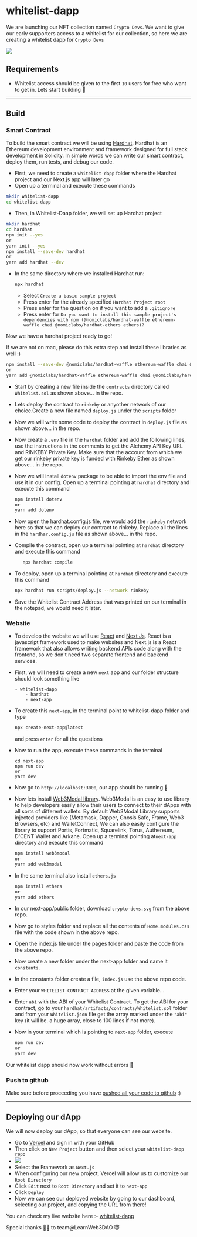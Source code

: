 # whitelist-dapp

We are launching our NFT collection named `Crypto Devs`. We want to give our early supporters access to a whitelist for our collection, so here we are creating a whitelist dapp for `Crypto Devs`

![](https://i.imgur.com/zgY0TGo.png)

## Requirements

- Whitelist access should be given to the first `10` users for free who want to get in.
Lets start building 🚀

---

## Build

### Smart Contract

To build the smart contract we will be using [Hardhat](https://hardhat.org/).
Hardhat is an Ethereum development environment and framework designed for full stack development in Solidity. In simple words we can write our smart contract, deploy them, run tests, and debug our code.



 - First, we need to create a `whitelist-dapp` folder where the Hardhat project and our Next.js app will later go
 - Open up a terminal and execute these commands
  ```bash
  mkdir whitelist-dapp
  cd whitelist-dapp
  ```
 - Then, in Whitelist-Daap folder, we will set up Hardhat project 
  ```bash
  mkdir hardhat
  cd hardhat
  npm init --yes 
  or 
  yarn init --yes
  npm install --save-dev hardhat 
  or
  yarn add hardhat --dev
  ```

- In the same directory where we installed Hardhat run:

  ```bash
  npx hardhat
  ```

  - Select `Create a basic sample project`
  - Press enter for the already specified `Hardhat Project root`
  - Press enter for the question on if you want to add a `.gitignore`
  - Press enter for `Do you want to install this sample project's dependencies with npm (@nomiclabs/hardhat-waffle ethereum-waffle chai @nomiclabs/hardhat-ethers ethers)?`

Now we have a hardhat project ready to go!

If we are not on mac, please do this extra step and install these libraries as well :)

```bash
npm install --save-dev @nomiclabs/hardhat-waffle ethereum-waffle chai @nomiclabs/hardhat-ethers ethers
or
yarn add @nomiclabs/hardhat-waffle ethereum-waffle chai @nomiclabs/hardhat-ethers ethers --dev
```

- Start by creating a new file inside the `contracts` directory called `Whitelist.sol` as shown above... in the repo.

- Lets deploy the contract to `rinkeby` or anyother network of our choice.Create a new file named `deploy.js` under the `scripts` folder

- Now we will write some code to deploy the contract in `deploy.js` file as shown above... in the repo.

- Now create a `.env` file in the `hardhat` folder and add the following lines, use the instructions in the comments to get the Alchemy API Key URL and RINKEBY Private Key. Make sure that the account from which we get our rinkeby private key is funded with Rinkeby Ether as shown above... in the repo.

- Now we will install `dotenv` package to be able to import the env file and use it in our config. Open up a terminal pointing at `hardhat` directory and execute this command
  ```bash
  npm install dotenv
  or 
  yarn add dotenv
  ```
- Now open the hardhat.config.js file, we would add the `rinkeby` network here so that we can deploy our contract to rinkeby. Replace all the lines in the `hardhar.config.js` file as shown above... in the repo.

- Compile the contract, open up a terminal pointing at `hardhat` directory and execute this command

  ```bash
     npx hardhat compile
  ```
  
- To deploy, open up a terminal pointing at `hardhat` directory and execute this command
  ```bash
  npx hardhat run scripts/deploy.js --network rinkeby
  ```
- Save the Whitelist Contract Address that was printed on our terminal in the notepad, we would need it later.

### Website

- To develop the website we will use [React](https://reactjs.org/) and [Next Js](https://nextjs.org/). React is a javascript framework used to make websites and Next.js is a React framework that also allows writing backend APIs code along with the frontend, so we don't need two separate frontend and backend services.
- First, we will need to create a new `next` app and our folder structure should look something like

  ```
  - whitelist-dapp
      - hardhat
      - next-app
  ```

- To create this `next-app`, in the terminal point to whitelist-dapp folder and type

  ```bash
  npx create-next-app@latest
  ```

  and press `enter` for all the questions

- Now to run the app, execute these commands in the terminal

  ```
  cd next-app
  npm run dev
  or 
  yarn dev
  ```

- Now go to `http://localhost:3000`, our app should be running 🤘

- Now lets install [Web3Modal library](https://github.com/Web3Modal/web3modal). Web3Modal is an easy to use library to help developers easily allow their users to connect to their dApps with all sorts of different wallets. By default Web3Modal Library supports injected providers like (Metamask, Dapper, Gnosis Safe, Frame, Web3 Browsers, etc) and WalletConnect, We can also easily configure the library to support Portis, Fortmatic, Squarelink, Torus, Authereum, D'CENT Wallet and Arkane.
  Open up a terminal pointing at`next-app` directory and execute this command

  ```bash
  npm install web3modal
  or
  yarn add web3modal
  ```

- In the same terminal also install `ethers.js`

  ```bash
  npm install ethers
  or 
  yarn add ethers
  ```

- In our next-app/public folder, download `crypto-devs.svg` from the above repo.
- Now go to styles folder and replace all the contents of `Home.modules.css` file with the code shown in the above repo.

- Open the index.js file under the pages folder and paste the code from the above repo.

- Now create a new folder under the next-app folder and name it `constants`.
- In the constants folder create a file, `index.js` use the above repo code.
- Enter your `WHITELIST_CONTRACT_ADDRESS` at the given variable... 
- Enter `abi` with the ABI of your Whitelist Contract. To get the ABI for your contract, go to your `hardhat/artifacts/contracts/Whitelist.sol` folder and from your `Whitelist.json` file get the array marked under the `"abi"` key (it will be. a huge array, close to 100 lines if not more).

- Now in your terminal which is pointing to `next-app` folder, execute

  ```bash
  npm run dev
  or
  yarn dev
  ```

Our whitelist dapp should now work without errors 🚀

### Push to github

Make sure before proceeding you have [pushed all your code to github](https://medium.com/hackernoon/a-gentle-introduction-to-git-and-github-the-eli5-way-43f0aa64f2e4) :)

---

## Deploying our dApp

We will now deploy our dApp, so that everyone can see our website.

- Go to [Vercel](https://vercel.com/) and sign in with your GitHub
- Then click on `New Project` button and then select your `whitelist-dapp repo`
- ![](https://i.imgur.com/ZRjfkCE.png)
- Select the Framework as `Next.js`
- When configuring our new project, Vercel will allow us to customize our `Root Directory`
- Click `Edit` next to `Root Directory` and set it to `next-app`
- Click `Deploy`
- Now we can see our deployed website by going to our dashboard, selecting our project, and copying the URL from there!

You can check my live website here :- [whitelist-dapp](https://whitelist-dapp-sumitdevtech.vercel.app/)

Special thanks 🙏🏻 to team@LearnWeb3DAO 😇 
